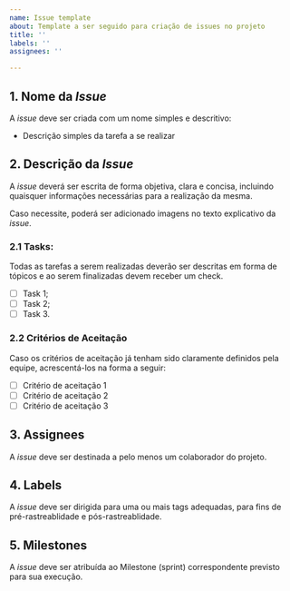 ```yaml
---
name: Issue template
about: Template a ser seguido para criação de issues no projeto
title: ''
labels: ''
assignees: ''

---
```


## 1. Nome da *Issue*

A *issue* deve ser criada com um nome simples e descritivo:

- Descrição simples da tarefa a se realizar

## 2. Descrição da *Issue*

A *issue* deverá ser escrita de forma objetiva, clara e concisa, incluindo quaisquer informações necessárias para a realização da mesma.

Caso necessite, poderá ser adicionado imagens no texto explicativo da *issue*.


### 2.1 Tasks:

Todas as tarefas a serem realizadas deverão ser descritas em forma de tópicos e ao serem finalizadas devem receber um check.

- [ ] Task 1;
- [ ] Task 2;
- [ ] Task 3.

### 2.2 Critérios de Aceitação

Caso os critérios de aceitação já tenham sido claramente definidos pela equipe, acrescentá-los na forma a seguir:

- [ ] Critério de aceitação 1
- [ ] Critério de aceitação 2
- [ ] Critério de aceitação 3

## 3. Assignees

A *issue* deve ser destinada a pelo menos um colaborador do projeto.


## 4. Labels

A *issue* deve ser dirigida para uma ou mais tags adequadas, para fins de pré-rastreablidade e pós-rastreablidade.


## 5. Milestones

A *issue* deve ser atribuída ao Milestone (sprint) correspondente previsto para sua execução.
